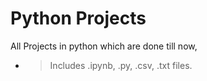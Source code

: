 # Python Projects
All Projects in python which are done till now,
* > Includes .ipynb, .py, .csv, .txt files.
